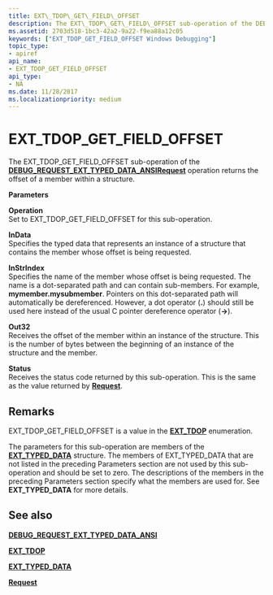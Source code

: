 ```yaml
---
title: EXT\_TDOP\_GET\_FIELD\_OFFSET
description: The EXT\_TDOP\_GET\_FIELD\_OFFSET sub-operation of the DEBUG\_REQUEST\_EXT\_TYPED\_DATA\_ANSI Request operation returns the offset of a member within a structure.
ms.assetid: 2703d518-1bc3-42a2-9a22-f9ea88a12c05
keywords: ["EXT_TDOP_GET_FIELD_OFFSET Windows Debugging"]
topic_type:
- apiref
api_name:
- EXT_TDOP_GET_FIELD_OFFSET
api_type:
- NA
ms.date: 11/28/2017
ms.localizationpriority: medium
---
```


# EXT\_TDOP\_GET\_FIELD\_OFFSET


The EXT\_TDOP\_GET\_FIELD\_OFFSET sub-operation of the [**DEBUG\_REQUEST\_EXT\_TYPED\_DATA\_ANSI**](debug-request-ext-typed-data-ansi.md)[**Request**](request.md) operation returns the offset of a member within a structure.

**Parameters**

<span id="Operation"></span><span id="operation"></span><span id="OPERATION"></span>**Operation**  
Set to EXT\_TDOP\_GET\_FIELD\_OFFSET for this sub-operation.

<span id="InData"></span><span id="indata"></span><span id="INDATA"></span>**InData**  
Specifies the typed data that represents an instance of a structure that contains the member whose offset is being requested.

<span id="InStrIndex"></span><span id="instrindex"></span><span id="INSTRINDEX"></span>**InStrIndex**  
Specifies the name of the member whose offset is being requested. The name is a dot-separated path and can contain sub-members. For example, **mymember.mysubmember**. Pointers on this dot-separated path will automatically be dereferenced. However, a dot operator (**.**) should still be used here instead of the usual C pointer dereference operator (**-&gt;**).

<span id="Out32"></span><span id="out32"></span><span id="OUT32"></span>**Out32**  
Receives the offset of the member within an instance of the structure. This is the number of bytes between the beginning of an instance of the structure and the member.

<span id="Status"></span><span id="status"></span><span id="STATUS"></span>**Status**  
Receives the status code returned by this sub-operation. This is the same as the value returned by [**Request**](request.md).

Remarks
-------

EXT\_TDOP\_GET\_FIELD\_OFFSET is a value in the [**EXT\_TDOP**](https://docs.microsoft.com/windows-hardware/drivers/ddi/content/wdbgexts/ne-wdbgexts-_ext_tdop) enumeration.

The parameters for this sub-operation are members of the [**EXT\_TYPED\_DATA**](https://docs.microsoft.com/windows-hardware/drivers/ddi/content/wdbgexts/ns-wdbgexts-_ext_typed_data) structure. The members of EXT\_TYPED\_DATA that are not listed in the preceding Parameters section are not used by this sub-operation and should be set to zero. The descriptions of the members in the preceding Parameters section specify what the members are used for. See **EXT\_TYPED\_DATA** for more details.

## <span id="see_also"></span>See also


[**DEBUG\_REQUEST\_EXT\_TYPED\_DATA\_ANSI**](debug-request-ext-typed-data-ansi.md)

[**EXT\_TDOP**](https://docs.microsoft.com/windows-hardware/drivers/ddi/content/wdbgexts/ne-wdbgexts-_ext_tdop)

[**EXT\_TYPED\_DATA**](https://docs.microsoft.com/windows-hardware/drivers/ddi/content/wdbgexts/ns-wdbgexts-_ext_typed_data)

[**Request**](request.md)

 

 






